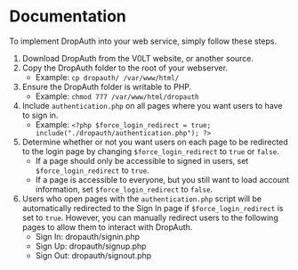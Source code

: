 # Documentation

To implement DropAuth into your web service, simply follow these steps.

1. Download DropAuth from the V0LT website, or another source.
2. Copy the DropAuth folder to the root of your webserver.
    - Example: `cp dropauth/ /var/www/html/`
3. Ensure the DropAuth folder is writable to PHP.
    - Example: `chmod 777 /var/www/html/dropauth`
4. Include `authentication.php` on all pages where you want users to have to sign in.
    - Example: `<?php $force_login_redirect = true; include("./dropauth/authentication.php"); ?>`
5. Determine whether or not you want users on each page to be redirected to the login page by changing `$force_login_redirect` to `true` or `false`.
    - If a page should only be accessible to signed in users, set `$force_login_redirect` to `true`.
    - If a page is accessible to everyone, but you still want to load account information, set `$force_login_redirect` to `false`.
6. Users who open pages with the `authentication.php` script will be automatically redirected to the Sign In page if `$force_login_redirect` is set to `true`. However, you can manually redirect users to the following pages to allow them to interact with DropAuth.
    - Sign In: dropauth/signin.php
    - Sign Up: dropauth/signup.php
    - Sign Out: dropauth/signout.php
